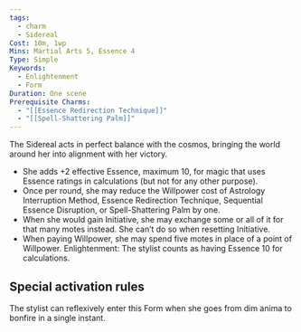 ```yaml
---
tags:
  - charm
  - Sidereal
Cost: 10m, 1wp
Mins: Martial Arts 5, Essence 4
Type: Simple
Keywords:
  - Enlightenment
  - Form
Duration: One scene
Prerequisite Charms:
  - "[[Essence Redirection Technique]]"
  - "[[Spell-Shattering Palm]]"
---
```

The Sidereal acts in perfect balance with the cosmos, bringing the world around her into alignment with her victory. 
-  She adds +2 effective Essence, maximum 10, for magic that uses Essence ratings in calculations (but not for any other purpose). 
-  Once per round, she may reduce the Willpower cost of Astrology Interruption Method, Essence Redirection Technique, Sequential Essence Disruption, or Spell-Shattering Palm by one. 
-  When she would gain Initiative, she may exchange some or all of it for that many motes instead. She can’t do so when resetting Initiative. 
-  When paying Willpower, she may spend five motes in place of a point of Willpower. Enlightenment: The stylist counts as having Essence 10 for calculations. 

## Special activation rules

The stylist can reflexively enter this Form when she goes from dim anima to bonfire in a single instant.